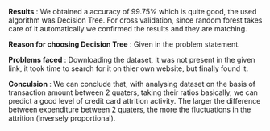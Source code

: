 
**Results** : We obtained a accuracy of 99.75% which is quite good, the used algorithm was Decision Tree. For cross validation, since random forest takes care of it automatically we confirmed the results and they are matching. 

**Reason for choosing Decision Tree** : Given in the problem statement. 

**Problems faced** : Downloading the dataset, it was not present in the given link, it took time to search for it on thier own website, but finally found it. 

**Conculsion** : We can conclude that, with analysing dataset on the basis of transaction amount between 2 quaters, taking their ratios basically, we can predict a good level of credit card attrition activity. The larger the difference between expenditure between 2 quaters, the more the fluctuations in the attrition (inversely proportional). 
